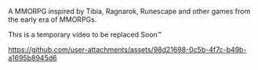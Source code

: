 A MMORPG inspired by Tibia, Ragnarok, Runescape and other games from the early era of MMORPGs. 


This is a temporary video to be replaced Soon™

https://github.com/user-attachments/assets/98d21698-0c5b-4f7c-b49b-a1695b8945d6
